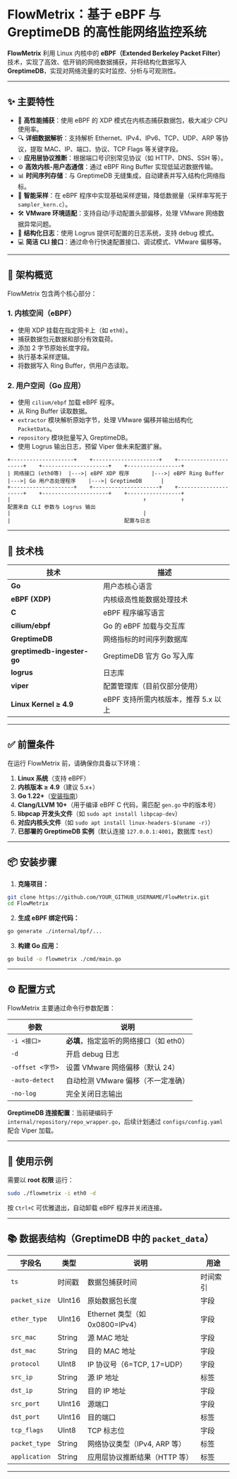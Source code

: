 # FlowMetrix：基于 eBPF 与 GreptimeDB 的高性能网络监控系统

**FlowMetrix** 利用 Linux 内核中的 **eBPF（Extended Berkeley Packet Filter）** 技术，实现了高效、低开销的网络数据捕获，并将结构化数据写入 **GreptimeDB**，实现对网络流量的实时监控、分析与可观测性。

---

## ✨ 主要特性

- 🚀 **高性能捕获**：使用 eBPF 的 XDP 模式在内核态捕获数据包，极大减少 CPU 使用率。
- 🔍 **详细数据解析**：支持解析 Ethernet、IPv4、IPv6、TCP、UDP、ARP 等协议，提取 MAC、IP、端口、协议、TCP Flags 等关键字段。
- 💡 **应用层协议推断**：根据端口号识别常见协议（如 HTTP、DNS、SSH 等）。
- ⚙️ **高效内核-用户态通信**：通过 eBPF Ring Buffer 实现低延迟数据传输。
- 📊 **时间序列存储**：与 GreptimeDB 无缝集成，自动建表并写入结构化网络指标。
- 🧠 **智能采样**：在 eBPF 程序中实现基础采样逻辑，降低数据量（采样率写死于 `sampler_kern.c`）。
- 🛠️ **VMware 环境适配**：支持自动/手动配置头部偏移，处理 VMware 网络数据异常问题。
- 📝 **结构化日志**：使用 Logrus 提供可配置的日志系统，支持 debug 模式。
- 💻 **简洁 CLI 接口**：通过命令行快速配置接口、调试模式、VMware 偏移等。

---

## 🧱 架构概览

FlowMetrix 包含两个核心部分：

### 1. 内核空间（eBPF）

- 使用 XDP 挂载在指定网卡上（如 `eth0`）。
- 捕获数据包元数据和部分有效载荷。
- 添加 2 字节原始长度字段。
- 执行基本采样逻辑。
- 将数据写入 Ring Buffer，供用户态读取。

### 2. 用户空间（Go 应用）

- 使用 `cilium/ebpf` 加载 eBPF 程序。
- 从 Ring Buffer 读取数据。
- `extractor` 模块解析原始字节，处理 VMware 偏移并输出结构化 `PacketData`。
- `repository` 模块批量写入 GreptimeDB。
- 使用 Logrus 输出日志，预留 Viper 做未来配置扩展。

```
+--------------------+    +---------------------+    +---------------------+    +---------------------+    +-----------------+
| 网络接口 (eth0等)  |--->| eBPF XDP 程序       |--->| eBPF Ring Buffer    |--->| Go 用户态处理程序    |--->| GreptimeDB      |
+--------------------+    +---------------------+    +---------------------+    +---------------------+    +-----------------+
|                                          ↑           ↑                    配置来自 CLI 参数与 Logrus 输出
|                                          |
|                                    配置与日志
```

---

## 🧰 技术栈

| 技术                         | 描述                                                       |
|------------------------------|------------------------------------------------------------|
| **Go**                       | 用户态核心语言                                             |
| **eBPF (XDP)**               | 内核级高性能数据处理技术                                   |
| **C**                        | eBPF 程序编写语言                                          |
| **cilium/ebpf**              | Go 的 eBPF 加载与交互库                                    |
| **GreptimeDB**               | 网络指标的时间序列数据库                                   |
| **greptimedb-ingester-go**   | GreptimeDB 官方 Go 写入库                                  |
| **logrus**                   | 日志库                                                     |
| **viper**                    | 配置管理库（目前仅部分使用）                              |
| **Linux Kernel ≥ 4.9**       | eBPF 支持所需内核版本，推荐 5.x 以上                        |

---

## ✅ 前置条件

在运行 FlowMetrix 前，请确保你具备以下环境：

1. **Linux 系统**（支持 eBPF）
2. **内核版本 ≥ 4.9**（建议 5.x+）
3. **Go 1.22+**（[安装指南](https://go.dev/doc/install)）
4. **Clang/LLVM 10+**（用于编译 eBPF C 代码，需匹配 `gen.go` 中的版本号）
5. **libpcap 开发头文件**（如 `sudo apt install libpcap-dev`）
6. **对应内核头文件**（如 `sudo apt install linux-headers-$(uname -r)`）
7. **已部署的 GreptimeDB 实例**（默认连接 `127.0.0.1:4001`，数据库 `test`）

---

## 📦 安装步骤

1. **克隆项目：**

```bash
git clone https://github.com/YOUR_GITHUB_USERNAME/FlowMetrix.git
cd FlowMetrix
```

2. **生成 eBPF 绑定代码：**

```bash
go generate ./internal/bpf/...
```

3. **构建 Go 应用：**

```bash
go build -o flowmetrix ./cmd/main.go
```

---

## ⚙️ 配置方式

FlowMetrix 主要通过命令行参数配置：

| 参数              | 说明                                     |
|-------------------|------------------------------------------|
| `-i <接口>`       | **必填**，指定监听的网络接口（如 eth0） |
| `-d`              | 开启 debug 日志                          |
| `-offset <字节>`  | 设置 VMware 网络偏移（默认 24）          |
| `-auto-detect`    | 自动检测 VMware 偏移（不一定准确）       |
| `-no-log`         | 完全关闭日志输出                          |

**GreptimeDB 连接配置**：当前硬编码于 `internal/repository/repo_wrapper.go`，后续计划通过 `configs/config.yaml` 配合 Viper 加载。

---

## 🚀 使用示例

需要以 **root 权限** 运行：

```bash
sudo ./flowmetrix -i eth0 -d
```

按 `Ctrl+C` 可优雅退出，自动卸载 eBPF 程序并关闭连接。

---

## 📚 数据表结构（GreptimeDB 中的 `packet_data`）

| 字段名         | 类型       | 说明                                | 用途       |
|----------------|------------|-------------------------------------|------------|
| `ts`           | 时间戳     | 数据包捕获时间                      | 时间索引   |
| `packet_size`  | UInt16     | 原始数据包长度                      | 字段       |
| `ether_type`   | UInt16     | Ethernet 类型（如 0x0800=IPv4）     | 字段       |
| `src_mac`      | String     | 源 MAC 地址                         | 字段       |
| `dst_mac`      | String     | 目的 MAC 地址                       | 字段       |
| `protocol`     | UInt8      | IP 协议号（6=TCP, 17=UDP）          | 字段       |
| `src_ip`       | String     | 源 IP 地址                          | 标签       |
| `dst_ip`       | String     | 目的 IP 地址                        | 字段       |
| `src_port`     | UInt16     | 源端口                              | 字段       |
| `dst_port`     | UInt16     | 目的端口                            | 标签       |
| `tcp_flags`    | UInt8      | TCP 标志位                          | 字段       |
| `packet_type`  | String     | 网络协议类型（IPv4, ARP 等）        | 标签       |
| `application`  | String     | 应用层协议推断结果（HTTP 等）      | 标签       |

---
